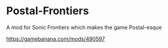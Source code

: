 # Postal-Frontiers
A mod for Sonic Frontiers which makes the game Postal-esque

https://gamebanana.com/mods/490597
